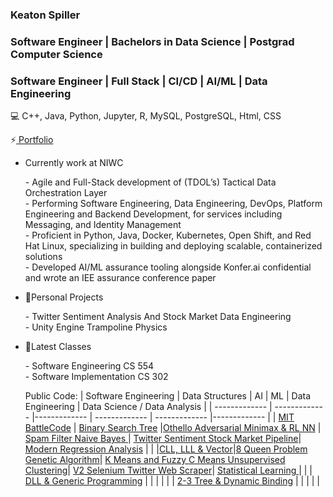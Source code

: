 ### Keaton Spiller
### Software Engineer | Bachelors in Data Science | Postgrad Computer Science
### Software Engineer | Full Stack | CI/CD | AI/ML | Data Engineering

💻 C++, Java, Python, Jupyter, R, MySQL, PostgreSQL, Html, CSS

⚡<a href="https://keatonspiller.github.io/Portfolio/"> Portfolio</a>

<ul>
  <li> Currently work at NIWC </li><p>
    - Agile and Full-Stack development of (TDOL’s) Tactical Data Orchestration Layer <br>
    - Performing Software Engineering, Data Engineering, DevOps, Platform Engineering and Backend Development, for services including Messaging, and Identity Management <br>
    - Proficient in Python, Java, Docker, Kubernetes, Open Shift, and Red Hat Linux, specializing in building and deploying scalable, containerized solutions <br>
    - Developed AI/ML assurance tooling alongside Konfer.ai confidential and wrote an IEE assurance conference paper <br>
  
  <li>🥽Personal Projects </li><p>
    - Twitter Sentiment Analysis And Stock Market Data Engineering <br>
    - Unity Engine Trampoline Physics <br>

<li>📖Latest Classes </li><p>
    - Software Engineering CS 554 
    <br>
    - Software Implementation CS 302

Public Code:
|  Software Engineering | Data Structures | AI | ML | Data Engineering | Data Science / Data Analysis |
| ------------- | ------------- |------------- | ------------- | ------------- |------------- |
| [MIT BattleCode](https://github.com/KeatonSpiller/SE_battlecode23_winter2024) | [Binary Search Tree](https://github.com/KeatonSpiller/Riddler-Game/blob/main/README.md) |[Othello Adversarial Minimax & RL NN](https://github.com/KeatonSpiller/Othello)  |[ Spam Filter Naive Bayes ](https://github.com/KeatonSpiller/Spam-Filter) | [Twitter Sentiment Stock Market Pipeline](https://github.com/KeatonSpiller/Twitter_Data_Engineering)| [Modern Regression Analysis](https://github.com/KeatonSpiller/Modern-Regression-Analysis) |
| |[CLL, LLL & Vector](https://github.com/KeatonSpiller/SnowSports/tree/main)|[8 Queen Problem Genetic Algorithm](https://github.com/KeatonSpiller/data)| [K Means and Fuzzy C Means Unsupervised Clustering](https://github.com/KeatonSpiller/K-Means-and-Fuzzy-C-Means-Clustering)| [V2 Selenium Twitter Web Scraper](https://github.com/KeatonSpiller/Social_Media_Pipeline)| [Statistical Learning ](https://github.com/KeatonSpiller/Statistical-Learning)  |
| | [DLL & Generic Programming](https://github.com/KeatonSpiller/Animal-Adoption/tree/main) | | | |
| | [2-3 Tree & Dynamic Binding](https://github.com/KeatonSpiller/Dynamic-Binding-Games/tree/main) | | | | |
 
<!--
- 🔭 I’m currently working on ...
- 🌱 I’m currently learning ...
- 👯 I’m looking to collaborate on ...
- 🤔 I’m looking for help with ...
- 💬 Ask me about ...
- 📫 How to reach me: ...
- 😄 Pronouns: ...
- ⚡ Fun fact: ...
-->
